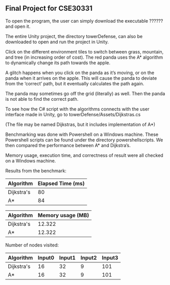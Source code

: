 Final Project for CSE30331
---------------------------

To open the program, the user can simply download the executable ?????? and open it.

The entire Unity project, the directory towerDefense, can also be downloaded to open and run the project in Unity.

Click on the different environment tiles to switch between grass, mountain, and tree (in increasing order of cost). The red panda uses the A* algorithm to dynamically change its path towards the apple.

A glitch happens when you click on the panda as it’s moving, or on the panda when it arrives on the apple. This will cause the panda to deviate from the ‘correct’ path, but it eventually calculates the path again.

The panda may sometimes go off the grid (literally) as well. Then the panda is not able to find the correct path.

To see how the C# script with the algorithms connects with the user interface made in Unity, go to towerDefense/Assets/Dijkstras.cs

(The file may be named Dijkstras, but it includes implementation of A*)

Benchmarking was done with Powershell on a Windows machine. These Powershell scripts can be found under the directory powershellscripts. We then compared the performance between A* and Dijkstra’s.

Memory usage, execution time, and correctness of result were all checked on a Windows machine.

Results from the benchmark:

| Algorithm  | Elapsed Time (ms) |
|------------|-------------------|
| Dijkstra's | 80                |
| A*         | 84                |


| Algorithm  | Memory usage (MB) |
|------------|-------------------|
| Dijkstra's | 12.322            |
| A*         | 12.322            |

Number of nodes visited:

| Algorithm  | Input0 | Input1 | Input2 | Input3 |
|------------|--------|--------|--------|--------|
| Dijkstra's | 16     | 32     | 9      | 101    |
| A*         | 16     | 32     | 9      | 101    |